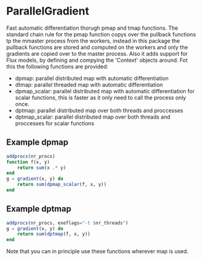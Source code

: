 # ParallelGradient
Fast automatic differentiation thorugh pmap and tmap functions. The standard chain rule for the pmap function copys over the pullback functions tp the mmaster process from the workers, instead in this package the pullback functions are stored and computed on the workers and only the gradients are copied over to the master process. Also it adds support for Flux models, by defining and compying the 'Context' objects around. Fot this the following functions are provided:
- dpmap: parallel distributed map with automatic differentiation
- dtmap: parallel threaded map with automatic differentiation
- dpmap_scalar: parallel distributed map with automatic differentiation for scalar functions, this is faster as it only need to call the process only once.
- dptmap: parallel distributed map over both threads and proccesses
- dptmap_scalar: parallel distributed map over both threads and proccesses for scalar functions

## Example dpmap
```julia
addprocs(nr_procs)
function f(x, y)
    return sum(x .* y)
end
g = gradient(x, y) do
    return sum(dpmap_scalar(f, x, y))
end
```

## Example dptmap
```julia
addprocs(nr_procs, exeflags="-t $nr_threads")
g = gradient(x, y) do
    return sum(dptmap(f, x, y))
end
```

Note that you can in principle use these functions wherever map is used.